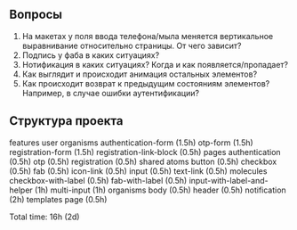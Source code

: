 ## Вопросы

1. На макетах у поля ввода телефона/мыла меняется вертикальное выравнивание относительно страницы. От чего зависит?
2. Подпись у фаба в каких ситуациях?
3. Нотификация в каких ситуациях? Когда и как появляется/пропадает?
4. Как выглядит и происходит анимация остальных элементов? 
5. Как происходит возврат к предыдущим состояниям элементов? Например, в случае ошибки аутентификации?

## Структура проекта

features
  user
    organisms
      authentication-form (1.5h)
      otp-form (1.5h)
      registration-form (1.5h)
      registration-link-block (0.5h)
    pages
      authentication (0.5h)
      otp (0.5h)
      registration (0.5h)
shared
  atoms
    button (0.5h)
    checkbox (0.5h)
    fab (0.5h)
    icon-link (0.5h)
    input (0.5h)
    text-link (0.5h)
  molecules
    checkbox-with-label (0.5h)
    fab-with-label (0.5h)
    input-with-label-and-helper (1h)
    multi-input (1h)
  organisms
    body (0.5h)
    header (0.5h)
    notification (2h)
  templates
    page (0.5h)

Total time: 16h (2d)
